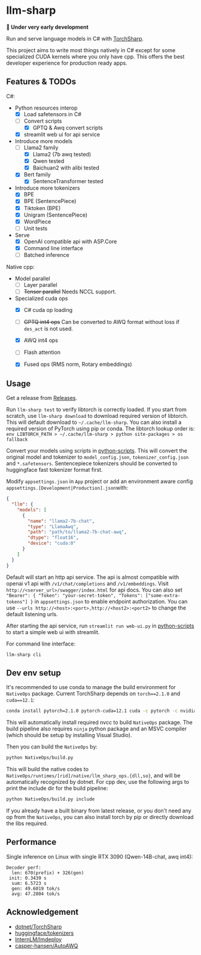 # llm-sharp

**🚧 Under very early development**

Run and serve language models in C# with [TorchSharp](https://github.com/dotnet/TorchSharp).

This project aims to write most things natively in C# except for some specialized CUDA kernels where you only have cpp. This offers the best developer experience for production ready apps.


## Features & TODOs

C#:
- Python resources interop
  - [x] Load safetensors in C#
  - [ ] Convert scripts
    - [x] GPTQ & Awq convert scripts
  - [x] streamlit web ui for api service
- Introduce more models
  - [ ] Llama2 family
    - [x] Llama2 (7b awq tested)
    - [x] Qwen tested
    - [x] Baichuan2 with alibi tested
  - [x] Bert family
    - [x] SentenceTransformer tested
- Introduce more tokenizers
  - [x] BPE
  - [x] BPE (SentencePiece)
  - [x] Tiktoken (BPE)
  - [x] Unigram (SentencePiece)
  - [x] WordPiece
  - [ ] Unit tests
- Serve
  - [x] OpenAI compatible api with ASP.Core
  - [x] Command line interface
  - [ ] Batched inference

Native cpp:
- Model parallel
  - [ ] Layer parallel
  - [ ] ~~Tensor parallel~~ Needs NCCL support.
- Specialized cuda ops
  - [x] C# cuda op loading
  - [ ] ~~GPTQ int4 ops~~ Can be converted to AWQ format without loss if `des_act` is not used.
  - [x] AWQ int4 ops
  - [ ] Flash attention
  - [x] Fused ops (RMS norm, Rotary embeddings)


## Usage

Get a release from [Releases](https://github.com/K024/llm-sharp/releases).

Run `llm-sharp test` to verify libtorch is correctly loaded. If you start from scratch, use `llm-sharp download` to download required version of libtorch. This will default download to `~/.cache/llm-sharp`. You can also install a required version of PyTorch using pip or conda. The libtorch lookup order is: `env LIBTORCH_PATH > ~/.cache/llm-sharp > python site-packages > os fallback`

Convert your models using scripts in [python-scripts](./python-scripts/). This will convert the original model and tokenizer to `model_config.json`, `tokenizer_config.json` and `*.safetensors`. Sentencepiece tokenizers should be converted to huggingface fast tokenizer format first.

Modify `appsettings.json` in `App` project or add an environment aware config `appsettings.[Development|Production].json`with:
```json
{
  "llm": {
    "models": [
      {
        "name": "llama2-7b-chat",
        "type": "LlamaAwq",
        "path": "path/to/llama2-7b-chat-awq",
        "dtype": "float16",
        "device": "cuda:0"
      }
    ]
  }
}
```

Default will start an http api service. The api is almost compatible with openai v1 api with `/v1/chat/completions` and `/v1/embeddings`. Visit `http://<server_url>/swagger/index.html` for api docs. You can also set `"Bearer": { "Token": "your-secret-token", "Tokens": ["some-extra-tokens"] }` in `appsettings.json` to enable endpoint authorization. You can use `--urls http://<host>:<port>,http://<host2>:<port2>` to change the default listening urls.

After starting the api service, run `streamlit run web-ui.py` in [python-scripts](./python-scripts/) to start a simple web ui with streamlit.

For command line interface:
```
llm-sharp cli
```

## Dev env setup

It's recommended to use conda to manage the build environment for `NativeOps` package. Current TorchSharp depends on `torch==2.1.0` and `cuda==12.1`:

```sh
conda install pytorch=2.1.0 pytorch-cuda=12.1 cuda -c pytorch -c nvidia
```

This will automatically install required nvcc to build `NativeOps` package. The build pipeline also requires `ninja` python package and an MSVC compiler (which should be setup by installing Visual Studio).

Then you can build the `NativeOps` by:

```sh
python NativeOps/build.py
```

This will build the native codes to `NativeOps/runtimes/[rid]/native/llm_sharp_ops.{dll,so}`, and will be automatically recognized by dotnet. For cpp dev, use the following args to print the include dir for the build pipeline:

```sh
python NativeOps/build.py include
```

If you already have a built binary from latest release, or you don't need any op from the `NativeOps`, you can also install torch by pip or directly download the libs required.

## Performance

Single inference on Linux with single RTX 3090 (Qwen-14B-chat, awq int4):

```
Decoder perf:
  len: 670(prefix) + 326(gen)
 init: 0.3439 s
  sum: 6.5723 s
  gen: 49.6019 tok/s
  avg: 47.2804 tok/s
```

## Acknowledgement

- [dotnet/TorchSharp](https://github.com/dotnet/TorchSharp)
- [huggingface/tokenizers](https://github.com/huggingface/tokenizers)
- [InternLM/lmdeploy](https://github.com/InternLM/lmdeploy)
- [casper-hansen/AutoAWQ](https://github.com/casper-hansen/AutoAWQ)
